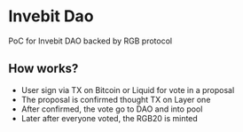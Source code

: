 # Invebit Dao

PoC for Invebit DAO backed by RGB protocol

## How works?

- User sign via TX on Bitcoin or Liquid for vote in a proposal
- The proposal is confirmed thought TX on Layer one
- After confirmed, the vote go to DAO and into pool
- Later after everyone voted, the RGB20 is minted
